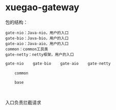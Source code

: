 # xuegao-gateway

包的结构：

```
gate-nio：Java-nio，用户的入口
gate-bio：Java-bio，用户的入口
gate-aio：Java-aio，用户的入口
common：common工具类
gate-netty：netty框架，用户的入口

```

```java
gate-nio	gate-bio	gate-aio	gate-netty
    
    common
    
    base
    
    


```





入口负责拦截请求

